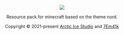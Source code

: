 <p align="center"><a href="https://www.nordtheme.com" target="_blank"><img src="https://raw.githubusercontent.com/arcticicestudio/nord-docs/develop/assets/images/nord/repository-hero.svg?sanitize=true"/></a></p>

<p align="center">Resource pack for minecraft based on the theme nord.</p>

<p align="center">Copyright &copy; 2021-present <a href="https://www.arcticicestudio.com" target="_blank">Arctic Ice Studio</a> and <a href="https://github.com/7Em41k" target="_blank">7Em41k</a></p>
